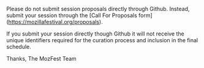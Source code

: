 
Please do not submit session proposals directly through Github. Instead, submit your session through the [Call For Proposals form] (https://mozillafestival.org/proposals).

If you submit your session directly though Github it will not receive the unique identifiers required for the curation process and inclusion in the final schedule. 

Thanks,
The MozFest Team
